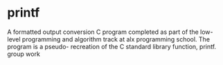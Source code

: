 # printf
A formatted output conversion C program completed as part of the low-level programming and algorithm track at alx programming school. 
The program is a pseudo- recreation of the C standard library function, printf.
group work

